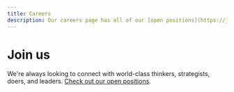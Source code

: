 ```yaml
---
title: Careers
description: Our careers page has all of our [open positions](https://jobs.lever.co/loadsmart/?department=Engineering)
---
```


# Join us

We're always looking to connect with world-class thinkers, strategists, doers, and leaders. [Check out our open positions](https://jobs.lever.co/loadsmart/?department=Engineering).
